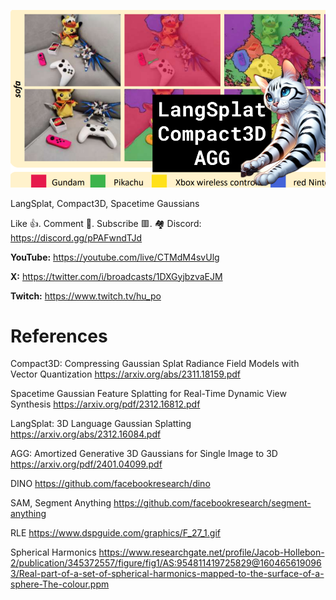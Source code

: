 ![](thumbnails/14.01.2024.png)

LangSplat, Compact3D, Spacetime Gaussians

Like 👍. Comment 💬. Subscribe 🟥.
🏘 Discord: https://discord.gg/pPAFwndTJd

**YouTube:** https://youtube.com/live/CTMdM4svUlg

**X:** https://twitter.com/i/broadcasts/1DXGyjbzvaEJM

**Twitch:** https://www.twitch.tv/hu_po


# References

Compact3D: Compressing Gaussian Splat Radiance Field Models with Vector Quantization
https://arxiv.org/abs/2311.18159.pdf

Spacetime Gaussian Feature Splatting for Real-Time Dynamic View Synthesis
https://arxiv.org/pdf/2312.16812.pdf

LangSplat: 3D Language Gaussian Splatting
https://arxiv.org/abs/2312.16084.pdf

AGG: Amortized Generative 3D Gaussians for Single Image to 3D
https://arxiv.org/pdf/2401.04099.pdf

DINO
https://github.com/facebookresearch/dino

SAM, Segment Anything
https://github.com/facebookresearch/segment-anything

RLE
https://www.dspguide.com/graphics/F_27_1.gif

Spherical Harmonics
https://www.researchgate.net/profile/Jacob-Hollebon-2/publication/345372557/figure/fig1/AS:954811419725829@1604656190963/Real-part-of-a-set-of-spherical-harmonics-mapped-to-the-surface-of-a-sphere-The-colour.ppm
